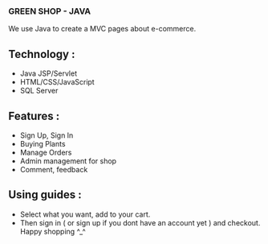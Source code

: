 ### GREEN SHOP - JAVA
We use Java to create a MVC pages about e-commerce. 

## Technology : 
+ Java JSP/Servlet
+ HTML/CSS/JavaScript
+ SQL Server

## Features : 
+ Sign Up, Sign In
+ Buying Plants 
+ Manage Orders
+ Admin management for shop
+ Comment, feedback

## Using guides :
+ Select what you want, add to your cart.
+ Then sign in ( or sign up if you dont have an account yet ) and checkout. Happy shopping ^_^